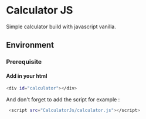 # Calculator JS 

Simple calculator build with javascript vanilla.

## Environment

### Prerequisite

#### Add in your html 
```bash
<div id="calculator"></div>
```
And don't forget to add the script for example :
```bash
 <script src="CalculatorJs/calculator.js"></script> 
 ```
